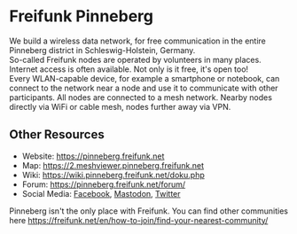 # Freifunk Pinneberg
We build a wireless data network, for free communication in the entire Pinneberg district in Schleswig-Holstein, Germany.  
So-called Freifunk nodes are operated by volunteers in many places. Internet access is often available. Not only is it free, it's open too!  
Every WLAN-capable device, for example a smartphone or notebook, can connect to the network near a node and use it to communicate with other participants.
All nodes are connected to a mesh network. Nearby nodes directly via WiFi or cable mesh, nodes further away via VPN.
            
## Other Resources
- Website: https://pinneberg.freifunk.net
- Map: https://2.meshviewer.pinneberg.freifunk.net
- Wiki: https://wiki.pinneberg.freifunk.net/doku.php
- Forum: https://pinneberg.freifunk.net/forum/
- Social Media: [Facebook](https://www.facebook.com/FreifunkPinneberg/), [Mastodon](https://norden.social/@FreifunkPI), [Twitter](https://twitter.com/FreifunkPI)

Pinneberg isn't the only place with Freifunk. You can find other communities here https://freifunk.net/en/how-to-join/find-your-nearest-community/
